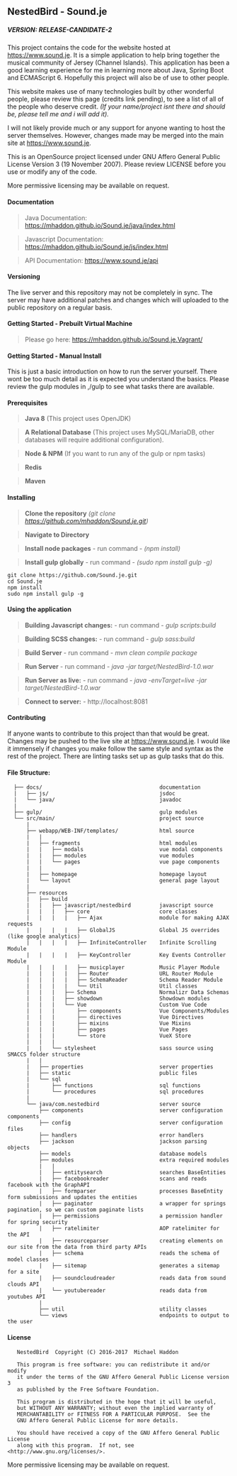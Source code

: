 ## NestedBird - Sound.je
##### VERSION: RELEASE-CANDIDATE-2
This project contains the code for the website hosted at https://www.sound.je. It is a simple application to help bring together the musical community of Jersey (Channel Islands). This application has been a good learning experience for me in learning more about Java, Spring Boot and ECMAScript 6. Hopefully this project will also be of use to other people.

This website makes use of many technologies built by other wonderful people, please review this page (credits link pending), to see a list of all of the people who deserve credit. *(If your name/project isnt there and should be, please tell me and i will add it).*

I will not likely provide much or any support for anyone wanting to host the server themselves. However, changes made may be merged into the main site at https://www.sound.je.

This is an OpenSource project licensed under GNU Affero General Public License Version 3 (19 November 2007). Please review LICENSE before you use or modify any of the code.

More permissive licensing may be available on request.

#### Documentation
> Java Documentation:         https://mhaddon.github.io/Sound.je/java/index.html

> Javascript Documentation:   https://mhaddon.github.io/Sound.je/js/index.html

> API Documentation:          https://www.sound.je/api

#### Versioning
The live server and this repository may not be completely in sync. The server may have additional patches and changes which will uploaded to the public repository on a regular basis.

#### Getting Started - Prebuilt Virtual Machine
> Please go here: https://mhaddon.github.io/Sound.je.Vagrant/

#### Getting Started - Manual Install
This is just a basic introduction on how to run the server yourself. There wont be too much detail as it is expected you understand the basics.
Please review the gulp modules in ,/gulp to see what tasks there are available.
#### Prerequisites
> **Java 8** (This project uses OpenJDK)

> **A Relational Database** (This project uses MySQL/MariaDB, other databases will require additional configuration).

> **Node & NPM** (If you want to run any of the gulp or npm tasks)

> **Redis**

> **Maven**

#### Installing
> **Clone the repository** *(git clone https://github.com/mhaddon/Sound.je.git)*

> **Navigate to Directory**

> **Install node packages** - run command - *(npm install)*

> **Install gulp globally** - run command -  *(sudo npm install gulp -g)*
```
git clone https://github.com/Sound.je.git
cd Sound.je
npm install
sudo npm install gulp -g
```

#### Using the application
> **Building Javascript changes:** - run command -  *gulp scripts:build*

> **Building SCSS changes:** - run command -  *gulp sass:build*

> **Build Server** - run command - *mvn clean compile package*

> **Run Server** - run command - *java -jar target/NestedBird-1.0.war*

> **Run Server as live:** - run command - *java -envTarget=live -jar target/NestedBird-1.0.war*

> **Connect to server:** - http://localhost:8081

#### Contributing
If anyone wants to contribute to this project than that would be great.
Changes may be pushed to the live site at https://www.sound.je.
I would like it immensely if changes you make follow the same style and syntax as the rest of the project.
There are linting tasks set up as gulp tasks that do this.

#### File Structure:

```
  ├── docs/                                     documentation
  |   ├── js/                                   jsdoc
  |   └── java/                                 javadoc
  |
  ├── gulp/                                     gulp modules
  └── src/main/                                 project source
      |
      ├── webapp/WEB-INF/templates/             html source
      |   |
      |   ├── fragments                         html modules
      |   |   ├── modals                        vue modal components
      |   |   ├── modules                       vue modules
      |   |   └── pages                         vue page components
      |   |
      |   ├── homepage                          homepage layout
      |   └── layout                            general page layout
      |
      ├── resources
      |   ├── build
      |   |   ├── javascript/nestedbird         javascript source
      |   |   |   ├── core                      core classes
      |   |   |   |   ├── Ajax                  module for making AJAX requests
      |   |   |   |   ├── GlobalJS              Global JS overrides (like google analytics)
      |   |   |   |   ├── InfiniteController    Infinite Scrolling Module
      |   |   |   |   ├── KeyController         Key Events Controller Module
      |   |   |   |   ├── musicplayer           Music Player Module
      |   |   |   |   ├── Router                URL Router Module
      |   |   |   |   ├── SchemaReader          Schema Reader Module
      |   |   |   |   └── Util                  Util classes
      |   |   |   ├── Schema                    Normalizr Data Schemas
      |   |   |   ├── showdown                  Showdown modules
      |   |   |   └── Vue                       Custom Vue Code
      |   |   |       ├── components            Vue Components/Modules
      |   |   |       ├── directives            Vue Directives
      |   |   |       ├── mixins                Vue Mixins
      |   |   |       ├── pages                 Vue Pages
      |   |   |       └── store                 VueX Store
      |   |   |
      |   |   └── stylesheet                    sass source using SMACCS folder structure
      |   |
      |   ├── properties                        server properties
      |   ├── static                            public files
      |   └── sql
      |       ├── functions                     sql functions
      |       └── procedures                    sql procedures
      |
      └── java/com.nestedbird                   server source
          ├── components                        server configuration components
          ├── config                            server configuration files
          ├── handlers                          error handlers
          ├── jackson                           jackson parsing objects
          ├── models                            database models
          ├── modules                           extra required modules
          |   |
          |   ├── entitysearch                  searches BaseEntities
          |   ├── facebookreader                scans and reads facebook with the GraphAPI
          |   ├── formparser                    processes BaseEntity form submissions and updates the entities
          |   ├── paginator                     a wrapper for springs pagination, so we can custom paginate lists
          |   ├── permissions                   a permission handler for spring security
          |   ├── ratelimiter                   AOP ratelimiter for the API
          |   ├── resourceparser                creating elements on our site from the data from third party APIs
          |   ├── schema                        reads the schema of model classes
          |   ├── sitemap                       generates a sitemap for a site
          |   ├── soundcloudreader              reads data from sound clouds API
          |   └── youtubereader                 reads data from youtubes API
          |
          ├── util                              utility classes
          └── views                             endpoints to output to the user
```
#### License
```
   NestedBird  Copyright (C) 2016-2017  Michael Haddon

   This program is free software: you can redistribute it and/or modify
   it under the terms of the GNU Affero General Public License version 3
   as published by the Free Software Foundation.

   This program is distributed in the hope that it will be useful,
   but WITHOUT ANY WARRANTY; without even the implied warranty of
   MERCHANTABILITY or FITNESS FOR A PARTICULAR PURPOSE.  See the
   GNU Affero General Public License for more details.

   You should have received a copy of the GNU Affero General Public License
   along with this program.  If not, see <http://www.gnu.org/licenses/>.
```
More permissive licensing may be available on request.
